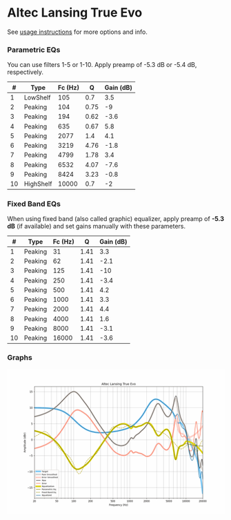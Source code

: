 # Altec Lansing True Evo
See [usage instructions](https://github.com/jaakkopasanen/AutoEq#usage) for more options and info.

### Parametric EQs
You can use filters 1-5 or 1-10. Apply preamp of -5.3 dB or -5.4 dB, respectively.

|   # | Type      |   Fc (Hz) |    Q |   Gain (dB) |
|-----|-----------|-----------|------|-------------|
|   1 | LowShelf  |       105 | 0.7  |         3.5 |
|   2 | Peaking   |       104 | 0.75 |        -9   |
|   3 | Peaking   |       194 | 0.62 |        -3.6 |
|   4 | Peaking   |       635 | 0.67 |         5.8 |
|   5 | Peaking   |      2077 | 1.4  |         4.1 |
|   6 | Peaking   |      3219 | 4.76 |        -1.8 |
|   7 | Peaking   |      4799 | 1.78 |         3.4 |
|   8 | Peaking   |      6532 | 4.07 |        -7.6 |
|   9 | Peaking   |      8424 | 3.23 |        -0.8 |
|  10 | HighShelf |     10000 | 0.7  |        -2   |

### Fixed Band EQs
When using fixed band (also called graphic) equalizer, apply preamp of **-5.3 dB** (if available) and set gains manually with these parameters.

|   # | Type    |   Fc (Hz) |    Q |   Gain (dB) |
|-----|---------|-----------|------|-------------|
|   1 | Peaking |        31 | 1.41 |         3.3 |
|   2 | Peaking |        62 | 1.41 |        -2.1 |
|   3 | Peaking |       125 | 1.41 |       -10   |
|   4 | Peaking |       250 | 1.41 |        -3.4 |
|   5 | Peaking |       500 | 1.41 |         4.2 |
|   6 | Peaking |      1000 | 1.41 |         3.3 |
|   7 | Peaking |      2000 | 1.41 |         4.4 |
|   8 | Peaking |      4000 | 1.41 |         1.6 |
|   9 | Peaking |      8000 | 1.41 |        -3.1 |
|  10 | Peaking |     16000 | 1.41 |        -3.6 |

### Graphs
![](./Altec%20Lansing%20True%20Evo.png)
